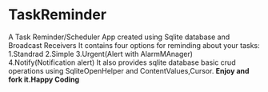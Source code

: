# TaskReminder
A Task Reminder/Scheduler App created using Sqlite database and Broadcast Receivers
It contains four options for reminding about your tasks:
1.Standrad
2.Simple
3.Urgent(Alert with AlarmMAnager)
4.Notify(Notification alert)
It also provides sqlite database basic crud operations using SqliteOpenHelper and ContentValues,Cursor.
<b>Enjoy and fork it.Happy Coding</b>
